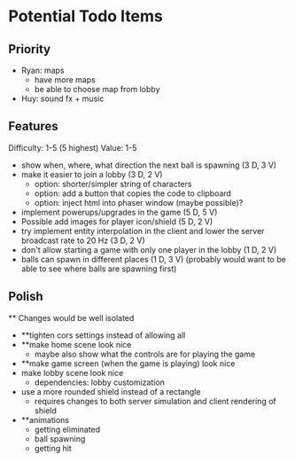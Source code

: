 # Potential Todo Items

## Priority

- Ryan: maps
  - have more maps
  - be able to choose map from lobby
- Huy: sound fx + music

## Features

Difficulty: 1-5 (5 highest)
Value: 1-5

- show when, where, what direction the next ball is spawning (3 D, 3 V)
- make it easier to join a lobby (3 D, 2 V)
  - option: shorter/simpler string of characters
  - option: add a button that copies the code to clipboard
  - option: inject html into phaser window (maybe possible)?
- implement powerups/upgrades in the game (5 D, 5 V)
- Possible add images for player icon/shield (5 D, 2 V)
- try implement entity interpolation in the client and lower the server broadcast rate to 20 Hz (3 D, 2 V)
- don't allow starting a game with only one player in the lobby (1 D, 2 V)
- balls can spawn in different places (1 D, 3 V) (probably would want to be able to see where balls are spawning first)

## Polish

** Changes would be well isolated

- **tighten cors settings instead of allowing all
- **make home scene look nice
  - maybe also show what the controls are for playing the game
- **make game screen (when the game is playing) look nice
- make lobby scene look nice
  - dependencies: lobby customization
- use a more rounded shield instead of a rectangle
  - requires changes to both server simulation and client rendering of shield
- **animations
  - getting eliminated
  - ball spawning
  - getting hit
